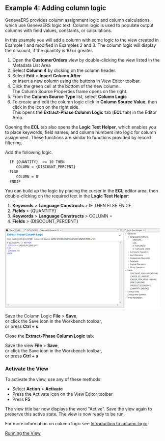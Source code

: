 ## Example 4: Adding column logic

GenevaERS provides column assignment logic and column calculations, which use GenevaERS logic text. Column logic is used to populate output columns with field values, constants, or calculations.

In this example you will add a column with some logic to the view created in Example 1 and modified in Examples 2 and 3. The column logic will display the discount, if the quantity is 10 or greater.

1. Open the **CustomerOrders** view by double-clicking the view listed in the Metadata List Area
2. Select **Column 4** by clicking on the column header.
3. Select **Edit** > **Insert Column After**  
or insert a new column using the buttons in View Editor toolbar.  
4. Click the green cell at the bottom of the new column.  
The Column Source Properties frame opens on the right.  
5.  From the **Column Source Type** list, select **Column Logic**
6.  To create and edit the column logic click in **Column Source Value**, then click in the icon on the right side.  
This opens the **Extract-Phase Column Logic** tab (**ECL** tab) in the Editor Area.  
  
Opening the **ECL** tab also opens the **Logic Text Helper**, which enables you to place keywords, field names, and column numbers into logic for column assignment. These functions are similar to functions provided by record filtering.

Add the following logic. 

      IF {QUANTITY}  >= 10 THEN
         COLUMN = {DISCOUNT_PERCENT}
      ELSE
         COLUMN = 0
      ENDIF

You can build up the logic by placing the curser in the **ECL** editor area, then double-clicking on the required text in the **Logic Text Helper**:  
1. **Keywords** > **Language Constructs** > IF THEN ELSE ENDIF
2. **Fields** > {QUANTITY}
3. **Keywords** > **Language Constructs** > COLUMN =
4. **Fields** > {DISCOUNT_PERCENT}

![Add column logic screen shot](../../images/AddColumnLogic.png)

Save the Column Logic **File** > **Save**,  
   or click the Save icon in the Workbench toolbar,  
   or press **Ctrl + s**

Close the **Extract-Phase Column Logic** tab.

Save the view **File** > **Save**,  
   or click the Save icon in the Workbench toolbar,  
   or press **Ctrl + s**

### Activate the View 

To activate the view, use any of these methods: 
- Select  **Action** > **Activate** 
- Press the Activate icon on the View Editor toolbar 
- Press **F5**

The view title bar now displays the word "Active". Save the view again to preserve this active state. The view is now ready to be run.

For more information on column logic see [Introduction to column logic](Intro6_Introduction_to_Column_Formulas.md) 


[Running the View](../RunView/RunView.md)

